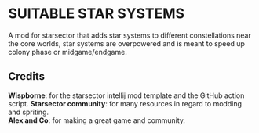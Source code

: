 # SUITABLE STAR SYSTEMS
A mod for starsector that adds star systems to different constellations near the core worlds, star systems are overpowered and is meant to speed up colony phase or midgame/endgame.
## Credits
<strong>Wispborne</strong>: for the starsector intellij mod template and the GitHub action script.
<strong>Starsector community</strong>: for many resources in regard to modding and spriting.  
<strong>Alex and Co</strong>: for making a great game and community.  